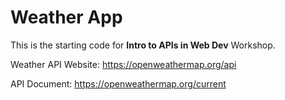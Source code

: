 # Weather App
This is the starting code for **Intro to APIs in Web Dev** Workshop.

Weather API Website: https://openweathermap.org/api

API Document: https://openweathermap.org/current
